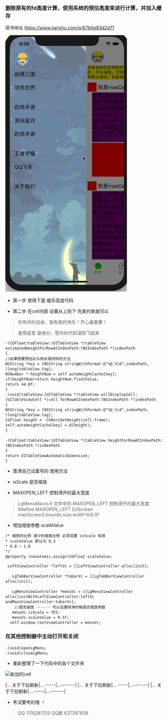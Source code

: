 ### 删除原有的fd高度计算，使用系统的预估高度来进行计算，并加入缓存


简书地址  https://www.jianshu.com/p/67b0e83d2d71

![ForkingDogDemo](forkingDogDemo.gif)

*  第一步 使用下面 缓存高度代码 

* 第二步  在cell内部 设置从上到下 完美约束就可以 

> 你有你的自由，我有我的快乐！开心最重要！

> 是情是爱 是缘分，愿你的代码溜到飞起来

```
-(CGFloat)tableView:(UITableView *)tableView estimatedHeightForRowAtIndexPath:(NSIndexPath *)indexPath
{
//如果想要预估区头和区尾同样的方法
NSString *key = [NSString stringWithFormat:@"%@_%ld",indexPath,(long)tableView.tag];
NSNumber * heightNum = self.autoHeightCache[key];
if(heightNum)return heightNum.floatValue;
return 44.0f;
}
-(void)tableView:(UITableView *)tableView willDisplayCell:(UITableViewCell *)cell forRowAtIndexPath:(NSIndexPath *)indexPath
{
NSString *key = [NSString stringWithFormat:@"%@_%ld",indexPath,(long)tableView.tag];
CGFloat height =  CGRectGetHeight(cell.frame);
self.autoHeightCache[key] = @(height);
}

-(CGFloat)tableView:(UITableView *)tableView heightForRowAtIndexPath:(NSIndexPath *)indexPath
{
return UITableViewAutomaticDimension;
}
```
* 策滑自己试着写的 使用方法

* isScale 是否缩放
* MAXOPEN_LEFT  控制滑开的最大宽度
> LgMenuMacro.h 文件中的  MAXOPEN_LEFT 控制滑开的最大宽度
 #define MAXOPEN_LEFT [UIScreen mainScreen].bounds.size.width*4/6.0f
 
 *  增加缩放参数  scaleValue
 ```
 /* 缩放的比例 减少的缩放比例 必须设置 isScale 有效
 * scaleValue 默认为 0.3
 * 0.0 ~ 1.0
 */
 @property (nonatomic,assign)CGFloat scaleValue;
```

```
 LeftViewController *leftVc = [[LeftViewController alloc]init];

   LgTabBarViewController *tabarVc = [[LgTabBarViewController alloc]init];
	
   LgMenuViewController *menuVc = [[LgMenuViewController alloc]initWithLeftViewController:leftVc andMainViewController:tabarVc];
	//是否缩放 ------ 可以设置侧滑时候是否错放参数
   menuVc.isScale = YES;
   menuVc.scaleValue = 0.5f;
  self.window.rootViewController = menuVc;
```
### 在其他控制器中主动打开和关闭
```
-(void)openLgMenu;
-(void)closeLgMenu;
```
*  重新整理了一下代码中的各个文件夹

![新加的cell](ad.gif)

|... 关于下拉刷新|... -----|...-------|
|... 关于下拉刷新|... -----|...-------|
|... 关于下拉刷新|... -----|...-------|

*  考试要考的哦 ！
> QQ 1176281703  QQ群 637387838


